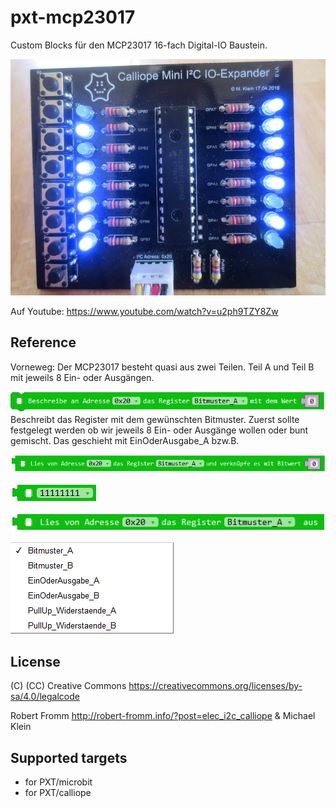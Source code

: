 # pxt-mcp23017

Custom Blocks für den MCP23017 16-fach Digital-IO Baustein.

![](https://github.com/MKleinSB/pxt-MCP23017/blob/master/6.png) 

Auf Youtube:  https://www.youtube.com/watch?v=u2ph9TZY8Zw

## Reference
Vorneweg: Der MCP23017 besteht quasi aus zwei Teilen. Teil A und Teil B mit jeweils 8 Ein- oder Ausgängen.

![](https://github.com/MKleinSB/pxt-MCP23017/blob/master/1.png) 
Beschreibt das Register mit dem gewünschten Bitmuster. Zuerst sollte festgelegt werden ob wir jeweils 8 Ein- oder Ausgänge wollen oder bunt gemischt. Das geschieht mit EinOderAusgabe_A bzw.B.

![](https://github.com/MKleinSB/pxt-MCP23017/blob/master/2.png) 

![](https://github.com/MKleinSB/pxt-MCP23017/blob/master/3.png) 

![](https://github.com/MKleinSB/pxt-MCP23017/blob/master/4.png) 

![](https://github.com/MKleinSB/pxt-MCP23017/blob/master/5.png) 

## License

(C) (CC) Creative Commons https://creativecommons.org/licenses/by-sa/4.0/legalcode

Robert Fromm http://robert-fromm.info/?post=elec_i2c_calliope & Michael Klein


## Supported targets

* for PXT/microbit
* for PXT/calliope

